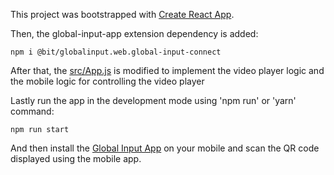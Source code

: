 This project was bootstrapped with [Create React App](https://github.com/facebook/create-react-app).

Then, the global-input-app extension dependency is added:

```
npm i @bit/globalinput.web.global-input-connect
```
After that, the [src/App.js](https://github.com/global-input/media-player-control-example/blob/master/src/App.js) is modified to implement the video player logic and the mobile logic for controlling the video player


Lastly run the app in the development mode using 'npm run' or 'yarn' command:<br>
```
npm run start
```

And then install the [Global Input App](https://globalinput.co.uk/) on your mobile and scan the QR code displayed using the mobile app.





